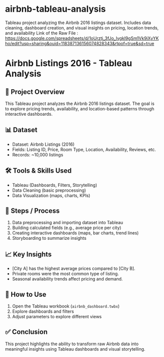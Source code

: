 # airbnb-tableau-analysis
Tableau project analyzing the Airbnb 2016 listings dataset. Includes data cleaning, dashboard creation, and visual insights on pricing, location trends, and availability
Link of the Raw File : https://docs.google.com/spreadsheets/d/1oUrztj_3fJo_IygkI9gSm1Vk9iXyYKho/edit?usp=sharing&ouid=118387136156074828343&rtpof=true&sd=true
# Airbnb Listings 2016 - Tableau Analysis

## 📌 Project Overview
This Tableau project analyzes the Airbnb 2016 listings dataset. The goal is to explore pricing trends, availability, and location-based patterns through interactive dashboards.  

## 📊 Dataset
- Dataset: Airbnb Listings (2016)  
- Fields: Listing ID, Price, Room Type, Location, Availability, Reviews, etc.  
- Records: ~10,000 listings  

## 🛠️ Tools & Skills Used
- Tableau (Dashboards, Filters, Storytelling)  
- Data Cleaning (basic preprocessing)  
- Data Visualization (maps, charts, KPIs)  

## 🔎 Steps / Process
1. Data preprocessing and importing dataset into Tableau  
2. Building calculated fields (e.g., average price per city)  
3. Creating interactive dashboards (maps, bar charts, trend lines)  
4. Storyboarding to summarize insights  

## 📈 Key Insights
- [City A] has the highest average prices compared to [City B].  
- Private rooms were the most common type of listing.  
- Seasonal availability trends affect pricing and demand.  

## 🚀 How to Use
1. Open the Tableau workbook (`airbnb_dashboard.twbx`)  
2. Explore dashboards and filters  
3. Adjust parameters to explore different views  
## ✅ Conclusion
This project highlights the ability to transform raw Airbnb data into meaningful insights using Tableau dashboards and visual storytelling.
